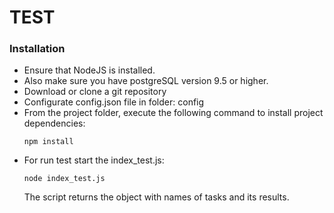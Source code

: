 # TEST
### Installation
  - Ensure that NodeJS is installed.
  - Also make sure you have postgreSQL version 9.5 or higher.
  - Download or clone a git repository
  - Configurate config.json file in folder: config
  - From the project folder, execute the following command to install project dependencies:
    ```
    npm install
    ```
 - For run test start the index_test.js:
    ```
    node index_test.js
    ```
    The script returns the object with names of tasks and its results.
